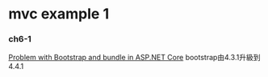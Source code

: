 # mvc example 1


### ch6-1

[Problem with Bootstrap and bundle in ASP.NET Core][1]
bootstrap由4.3.1升級到4.4.1 

[1]:https://stackoverflow.com/questions/59593046/problem-with-bootstrap-and-bundle-in-asp-net-core/59606174#59606174